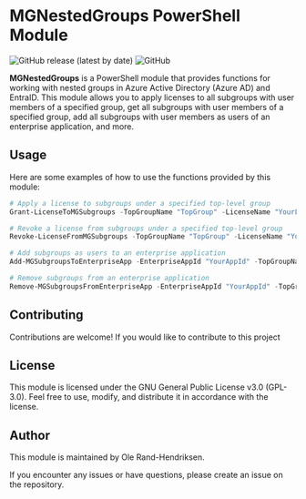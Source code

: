 # MGNestedGroups PowerShell Module

![GitHub release (latest by date)](https://img.shields.io/github/v/release/randriksen/MGNestedGroups)
![GitHub](https://img.shields.io/github/license/randriksen/MGNestedGroups)

**MGNestedGroups** is a PowerShell module that provides functions for working with nested groups in Azure Active Directory (Azure AD) and EntraID. This module allows you to apply licenses to all subgroups with user members of a specified group, get all subgroups with user members of a specified group, add all subgroups with user members as users of an enterprise application, and more.



## Usage
Here are some examples of how to use the functions provided by this module:

```powershell
# Apply a license to subgroups under a specified top-level group
Grant-LicenseToMGSubgroups -TopGroupName "TopGroup" -LicenseName "YourLicenseName"

# Revoke a license from subgroups under a specified top-level group
Revoke-LicenseFromMGSubgroups -TopGroupName "TopGroup" -LicenseName "YourLicenseName"

# Add subgroups as users to an enterprise application
Add-MGSubgroupsToEnterpriseApp -EnterpriseAppId "YourAppId" -TopGroupName "TopGroup"

# Remove subgroups from an enterprise application
Remove-MGSubgroupsFromEnterpriseApp -EnterpriseAppId "YourAppId" -TopGroupName "TopGroup"
```



## Contributing
Contributions are welcome! If you would like to contribute to this project

## License
This module is licensed under the GNU General Public License v3.0 (GPL-3.0). Feel free to use, modify, and distribute it in accordance with the license.

## Author
This module is maintained by Ole Rand-Hendriksen.



If you encounter any issues or have questions, please create an issue on the repository.